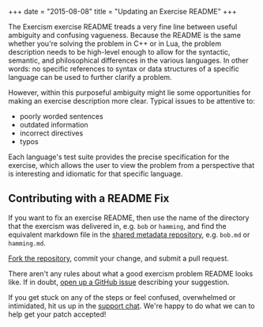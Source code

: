 +++
date = "2015-08-08"
title = "Updating an Exercise README"
+++

The Exercism exercise README treads a very fine line between useful ambiguity and confusing vagueness. Because the README is the same whether you're solving the problem in C++ or in Lua, the problem description needs to be high-level enough to allow for the syntactic, semantic, and philosophical differences in the various languages. In other words: no specific references to syntax or data structures of a specific language can be used to further clarify a problem.

However, within this purposeful ambiguity might lie some opportunities for making an exercise description more clear. Typical issues to be attentive to:

- poorly worded sentences
- outdated information
- incorrect directives
- typos

Each language's test suite provides the precise specification for the exercise, which allows the user to view the problem from a perspective that is interesting and idiomatic for that specific language.

## Contributing with a README Fix

If you want to fix an exercise README, then use the name of the directory that the exercism was delivered in, e.g. `bob` or `hamming`, and find the equivalent markdown file in the [shared metadata repository](https://github.com/exercism/x-common), e.g. `bob.md` or `hamming.md`.

[Fork the repository](https://github.com/exercism/x-common/fork), commit your change, and submit a pull request.

There aren't any rules about what a good exercism problem README looks like. If in doubt, [open up a GitHub issue](https://github.com/exercism/x-common/issues/new) describing your suggestion.

If you get stuck on any of the steps or feel confused, overwhelmed or
intimidated, hit us up in the [support chat](https://gitter.im/exercism/support). We're happy to do what we can to help get your patch accepted!
